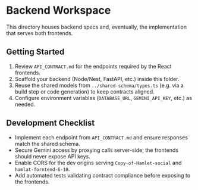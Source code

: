 # Backend Workspace

This directory houses backend specs and, eventually, the implementation that serves both frontends.

## Getting Started

1. Review `API_CONTRACT.md` for the endpoints required by the React frontends.
2. Scaffold your backend (Node/Nest, FastAPI, etc.) inside this folder.
3. Reuse the shared models from `../shared-schema/types.ts` (e.g. via a build step or code generation) to keep contracts aligned.
4. Configure environment variables (`DATABASE_URL`, `GEMINI_API_KEY`, etc.) as needed.

## Development Checklist

- Implement each endpoint from `API_CONTRACT.md` and ensure responses match the shared schema.
- Secure Gemini access by proxying calls server-side; the frontends should never expose API keys.
- Enable CORS for the dev origins serving `Copy-of-Hamlet-social` and `hamlat-forntend-6-10`.
- Add automated tests validating contract compliance before exposing to the frontends.
